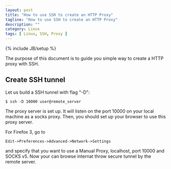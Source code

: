 ```yaml
---
layout: post
title: "How to use SSH to create an HTTP Proxy"
tagline: "How to use SSH to create an HTTP Proxy"
description: ""
category: Linux
tags: [ Linux, SSH, Proxy ]
---
```

{% include JB/setup %}

The purpose of this document is to guide you simple way to create a HTTP proxy with SSH.

## Create SSH tunnel

Let us build a SSH tunnel with flag "-D":

	$ ssh -D 10000 user@remote_server


The proxy server is set up. It will listen on the port 10000 on your local machine as a socks proxy. 
Then, you should set up your browser to use this proxy server.

For Firefox 3, go to 

	Edit->Preferences->Advanced->Network->Settings

and specify that you want to use a Manual Proxy, localhost, port 10000 and SOCKS v5. Now your can browse 
internat throw secure tunnel by the remote server.



